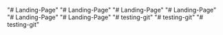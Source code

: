 "# Landing-Page" 
"# Landing-Page" 
"# Landing-Page" 
"# Landing-Page" 
"# Landing-Page" 
"# Landing-Page" 
"# testing-git" 
"# testing-git" 
"# testing-git" 
